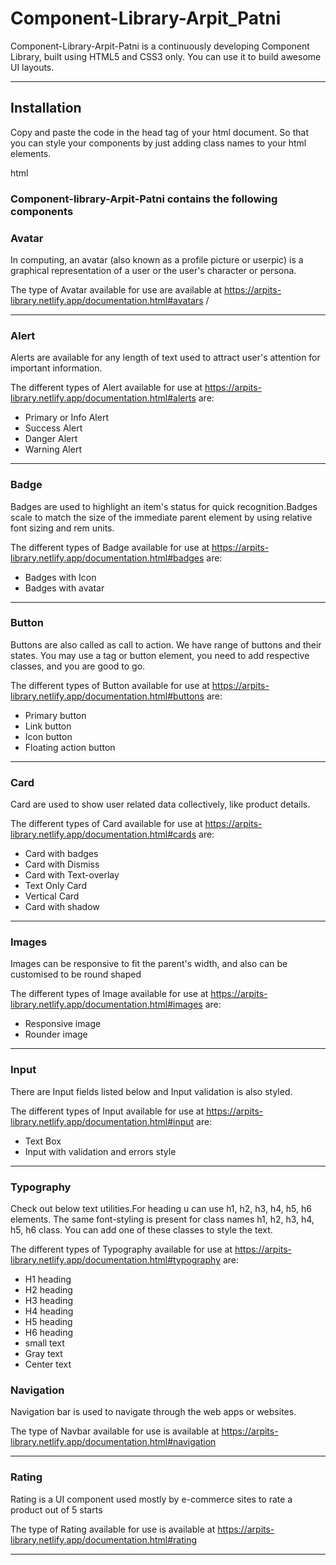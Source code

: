 # Component-Library-Arpit_Patni

Component-Library-Arpit-Patni is a continuously developing Component Library, built using HTML5 and CSS3 only. You can use it to build awesome UI layouts.

---

## Installation

Copy and paste the code in the head tag of your html document. So that you can style your components by just adding class names to your html elements.

html
<link rel="stylesheet" href="https://arpits-library.netlify.app/main.css">


### Component-library-Arpit-Patni contains the following components

### Avatar

In computing, an avatar (also known as a profile picture or userpic) is a graphical representation of a user or the user's character or persona.

The type of Avatar available for use are available at https://arpits-library.netlify.app/documentation.html#avatars /

---

### Alert

Alerts are available for any length of text used to attract user's attention for important information.

The different types of Alert available for use at https://arpits-library.netlify.app/documentation.html#alerts are:

- Primary or Info Alert
- Success Alert
- Danger Alert
- Warning Alert

---



### Badge

Badges are used to highlight an item's status for quick recognition.Badges scale to match the size of the immediate parent element by using relative font sizing and rem units.

The different types of Badge available for use at  https://arpits-library.netlify.app/documentation.html#badges are:

- Badges with Icon
- Badges with avatar

---

### Button

Buttons are also called as call to action. We have range of buttons and their states. You may use a tag or button element, you need to add respective classes, and you are good to go.

The different types of Button available for use at https://arpits-library.netlify.app/documentation.html#buttons are:

- Primary button
- Link button
- Icon button
- Floating action button

---

### Card

Card are used to show user related data collectively, like product details.

The different types of Card available for use at https://arpits-library.netlify.app/documentation.html#cards are:

- Card with badges
- Card with Dismiss
- Card with Text-overlay
- Text Only Card
- Vertical Card
- Card with shadow

---

### Images

Images can be responsive to fit the parent's width, and also can be customised to be round shaped

The different types of Image available for use at https://arpits-library.netlify.app/documentation.html#images are:

- Responsive image
- Rounder image

---

### Input

There are Input fields listed below and Input validation is also styled.

The different types of Input available for use at https://arpits-library.netlify.app/documentation.html#input are:

- Text Box
- Input with validation and errors style

---
### Typography

Check out below text utilities.For heading u can use h1, h2, h3, h4, h5, h6 elements. The same font-styling is present for class names h1, h2, h3, h4, h5, h6 class. You can add one of these classes to style the text.


The different types of Typography available for use at https://arpits-library.netlify.app/documentation.html#typography are:

- H1 heading
- H2 heading
- H3 heading
- H4 heading
- H5 heading
- H6 heading
- small text
- Gray text
- Center text


### Navigation

Navigation bar is used to navigate through the web apps or websites. 

The type of Navbar available for use is available at  https://arpits-library.netlify.app/documentation.html#navigation

---

### Rating

Rating is a UI component used mostly by e-commerce sites to rate a product out of 5 starts

The type of Rating available for use is available at https://arpits-library.netlify.app/documentation.html#rating

---
